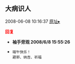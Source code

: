 ## 大病识人
2008-06-08 10:16:37
[原址▸](http://www.fxgan.com/chan_time/2008_01_06/1000.htm)





**<font color='red'>回复</font>**


- **袖手旁观 2008/6/8 15:55:26**
- ```
  端午快乐！
  避邪、纳吉、祈福
  ```
